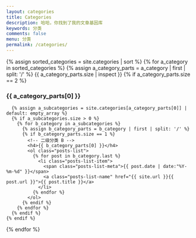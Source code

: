 ```yaml
---
layout: categories
title: Categories
description: 哈哈，你找到了我的文章基因库
keywords: 分类
comments: false
menu: 分类
permalink: /categories/
---
```


<section class="container posts-content">
  {% assign sorted_categories = site.categories | sort %}
  {% for a_category in sorted_categories %}
    {% assign a_category_parts = a_category | first | split: '/' %}
     {{ a_category_parts.size | inspect }}
    {% if a_category_parts.size == 2 %}
      <!-- 一级分类 A -->
      <h3>{{ a_category_parts[0] }}</h3>

      {% assign a_subcategories = site.categories[a_category_parts[0]] | default: empty_array %}
      {% if a_subcategories.size > 0 %}
        {% for b_category in a_subcategories %}
          {% assign b_category_parts = b_category | first | split: '/' %}
          {% if b_category_parts.size == 1 %}
            <!-- 二级分类 B -->
            <h4>{{ b_category_parts[0] }}</h4>
            <ol class="posts-list">
              {% for post in b_category.last %}
                <li class="posts-list-item">
                  <span class="posts-list-meta">{{ post.date | date:"%Y-%m-%d" }}</span>
                  <a class="posts-list-name" href="{{ site.url }}{{ post.url }}">{{ post.title }}</a>
                </li>
              {% endfor %}
            </ol>
          {% endif %}
        {% endfor %}
      {% endif %}
    {% endif %}
  {% endfor %}

</section>
<!-- /section.content -->
